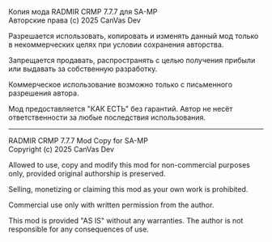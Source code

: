   Копия мода RADMIR CRMP 7.7.7 для SA-MP  
Авторские права (c) 2025 CanVas Dev

Разрешается использовать, копировать и изменять данный мод только в некоммерческих целях при условии сохранения авторства.

Запрещается продавать, распространять с целью получения прибыли или выдавать за собственную разработку.

Коммерческое использование возможно только с письменного разрешения автора.

Мод предоставляется "КАК ЕСТЬ" без гарантий. Автор не несёт ответственности за любые последствия использования.

---

RADMIR CRMP 7.7.7 Mod Copy for SA-MP  
Copyright (c) 2025 CanVas Dev

Allowed to use, copy and modify this mod for non-commercial purposes only, provided original authorship is preserved.

Selling, monetizing or claiming this mod as your own work is prohibited.

Commercial use only with written permission from the author.

This mod is provided "AS IS" without any warranties. The author is not responsible for any consequences of use.